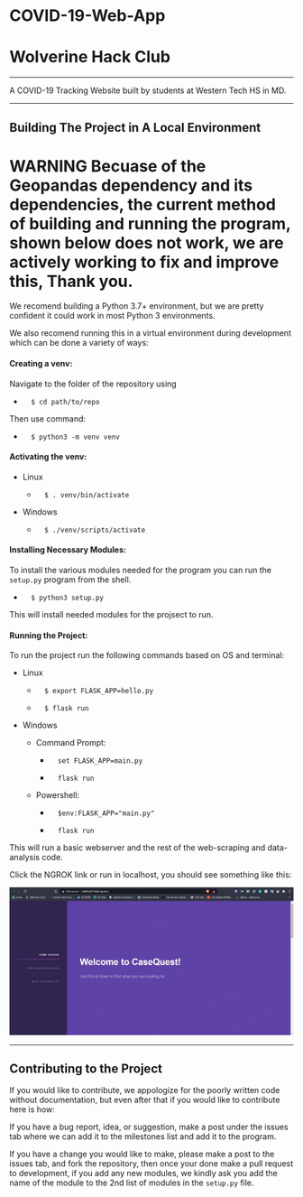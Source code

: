 # COVID-19-Web-App
# Wolverine Hack Club
___

A COVID-19 Tracking Website built by students at Western Tech HS in MD.

___

## Building The Project in A Local Environment

# **WARNING** Becuase of the Geopandas dependency and its dependencies, the current method of building and running the program, shown below does not work, we are actively working to fix and improve this, Thank you.

We recomend building a Python 3.7+ environment, but we are pretty confident it could work in most Python 3 environments.

We also recomend running this in a virtual environment during development which can be done a variety of ways:

#### Creating a venv:

Navigate to the folder of the repository using 

-       $ cd path/to/repo

Then use command:

-       $ python3 -m venv venv

#### Activating the venv:

-   Linux
    -       $ . venv/bin/activate

- Windows
    -       $ ./venv/scripts/activate

#### Installing Necessary Modules:

To install the various modules needed for the program you can run the `setup.py` program from the shell.

-       $ python3 setup.py

This will install needed modules for the projsect to run.

#### Running the Project:

To run the project run the following commands based on OS and terminal:

- Linux

    -       $ export FLASK_APP=hello.py 
    -       $ flask run  

- Windows
    
    - Command Prompt:
        
        -       set FLASK_APP=main.py
        
        -       flask run
    
    - Powershell:
        
        -       $env:FLASK_APP="main.py" 
        -       flask run

This will run a basic webserver and the rest of the web-scraping and data-analysis code.

Click the NGROK link or run in localhost, you should see something like this:

![Preview of the Home Page](static/images/preview.jpg)

---

## Contributing to the Project

If you would like to contribute, we appologize for the poorly written code without documentation, but even after that if you would like to contribute here is how:

If you have a bug report, idea, or suggestion, make a post under the issues tab where we can add it to the milestones list and add it to the program.

If you have a change you would like to make, please make a post to the issues tab, and fork the repository, then once your done make a pull request to development, if you add any new modules, we kindly ask you add the name of the module to the 2nd list of modules in the `setup.py` file.
